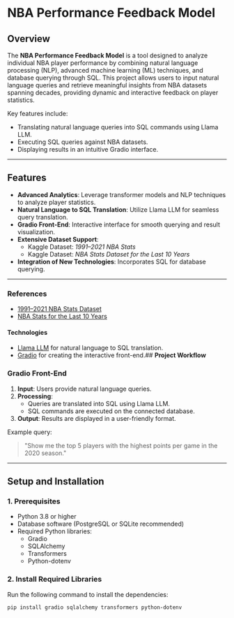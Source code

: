 # **NBA Performance Feedback Model**

## **Overview**
The **NBA Performance Feedback Model** is a tool designed to analyze individual NBA player performance by combining natural language processing (NLP), advanced machine learning (ML) techniques, and database querying through SQL. This project allows users to input natural language queries and retrieve meaningful insights from NBA datasets spanning decades, providing dynamic and interactive feedback on player statistics.

Key features include:
- Translating natural language queries into SQL commands using Llama LLM.
- Executing SQL queries against NBA datasets.
- Displaying results in an intuitive Gradio interface.

---

## **Features**
- **Advanced Analytics**: Leverage transformer models and NLP techniques to analyze player statistics.
- **Natural Language to SQL Translation**: Utilize Llama LLM for seamless query translation.
- **Gradio Front-End**: Interactive interface for smooth querying and result visualization.
- **Extensive Dataset Support**:
  - Kaggle Dataset: *1991–2021 NBA Stats*
  - Kaggle Dataset: *NBA Stats Dataset for the Last 10 Years*
- **Integration of New Technologies**: Incorporates SQL for database querying.

---
### **References**
- [1991–2021 NBA Stats Dataset](https://www.kaggle.com/datasets)
- [NBA Stats for the Last 10 Years](https://www.kaggle.com/datasets)

#### **Technologies**
- [Llama LLM](https://github.com/) for natural language to SQL translation.
- [Gradio](https://gradio.app/) for creating the interactive front-end.## **Project Workflow**

### **Gradio Front-End**
1. **Input**: Users provide natural language queries.
2. **Processing**:
   - Queries are translated into SQL using Llama LLM.
   - SQL commands are executed on the connected database.
3. **Output**: Results are displayed in a user-friendly format.

Example query:  
> "Show me the top 5 players with the highest points per game in the 2020 season."

---

## **Setup and Installation**

### **1. Prerequisites**
- Python 3.8 or higher
- Database software (PostgreSQL or SQLite recommended)
- Required Python libraries:
  - Gradio
  - SQLAlchemy
  - Transformers
  - Python-dotenv

### **2. Install Required Libraries**
Run the following command to install the dependencies:
```bash
pip install gradio sqlalchemy transformers python-dotenv

